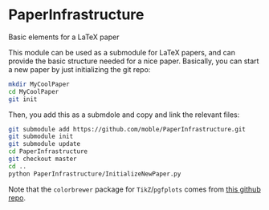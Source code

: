 PaperInfrastructure
===================

Basic elements for a LaTeX paper

This module can be used as a submodule for LaTeX papers, and can
provide the basic structure needed for a nice paper.  Basically, you
can start a new paper by just initializing the git repo:
```bash
mkdir MyCoolPaper
cd MyCoolPaper
git init
```
Then, you add this as a submdole and copy and link the relevant files:
```bash
git submodule add https://github.com/moble/PaperInfrastructure.git
git submodule init
git submodule update
cd PaperInfrastructure
git checkout master
cd ..
python PaperInfrastructure/InitializeNewPaper.py
```

Note that the `colorbrewer` package for `TikZ`/`pgfplots` comes from
[this github repo](https://github.com/vtraag/tikz-colorbrewer).
